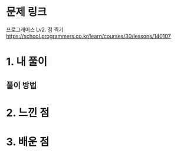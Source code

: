 # 문제 링크

프로그래머스 Lv2. 점 찍기
https://school.programmers.co.kr/learn/courses/30/lessons/140107

# 1. 내 풀이

## 풀이 방법

# 2. 느낀 점

# 3. 배운 점

